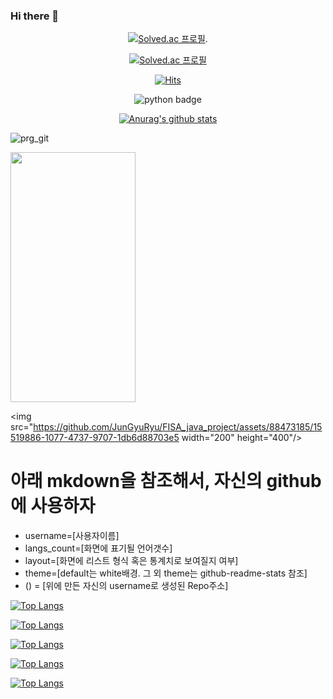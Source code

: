 ### Hi there 👋

<!--
**JunGyuRyu/JunGyuRyu** is a ✨ _special_ ✨ repository because its `README.md` (this file) appears on your GitHub profile.

Here are some ideas to get you started:

- 🔭 I’m currently working on ...
- 🌱 I’m currently learning ...
- 👯 I’m looking to collaborate on ...
- 🤔 I’m looking for help with ...
- 💬 Ask me about ...
- 📫 How to reach me: ...
- 😄 Pronouns: ...
- ⚡ Fun fact: ...
-->

<div align=center>

[![Solved.ac 프로필](http://mazassumnida.wtf/api/v2/generate_badge?boj=fbwnsrb120)](https://solved.ac/fbwnsrb120/).

[![Solved.ac 프로필](http://mazassumnida.wtf/api/mini/generate_badge?boj=fbwnsrb120)](https://solved.ac/fbwnsrb120)

[![Hits](https://hits.seeyoufarm.com/api/count/incr/badge.svg?url=https%3A%2F%2Fgithub.com%2FJunGyuRyu&count_bg=%2379C83D&title_bg=%23555555&icon=mediafire.svg&icon_color=%23FFCA00&title=hits&edge_flat=false)](https://hits.seeyoufarm.com)

![python badge](https://img.shields.io/badge/-PYTHON-%23F7DF1E?style=flat-square&logo=Python&logoColor=white&color=3776AB)

[![Anurag's github stats](https://github-readme-stats.vercel.app/api?username=JunGyuRyu)](https://github.com/anuraghazra/github-readme-stats)

</div>


![prg_git](https://github.com/JunGyuRyu/FISA_java_project/assets/88473185/15519886-1077-4737-9707-1db6d88703e5)

<img src="https://github.com/JunGyuRyu/FISA_java_project/assets/88473185/15519886-1077-4737-9707-1db6d88703e5"  width="200" height="400"/>

<img src="https://github.com/JunGyuRyu/FISA_java_project/assets/88473185/15519886-1077-4737-9707-1db6d88703e5  width="200" height="400"/>



# 아래 mkdown을 참조해서, 자신의 github에 사용하자
- username=[사용자이름]
- langs_count=[화면에 표기될 언어갯수]
- layout=[화면에 리스트 형식 혹은 통계치로 보여질지 여부]
- theme=[default는 white배경. 그 외 theme는 github-readme-stats 참조]
- ()﻿ = [위에 만든 자신의 username로 생성된 Repo주소]


[![Top Langs](https://github-readme-stats.vercel.app/api/top-langs/?username=JunGyuRyu&hide=postscript&layout=compact&theme=midnight-purple)](https://github.com/JunGyuRyu/github-readme-stats)

[![Top Langs](https://github-readme-stats.vercel.app/api/top-langs/?username=JunGyuRyu&hide=postscript&layout=compact&theme=react)](https://github.com/JunGyuRyu/github-readme-stats)

[![Top Langs](https://github-readme-stats.vercel.app/api/top-langs/?username=JunGyuRyu&hide=postscript&layout=compact&theme=blueberry)](https://github.com/JunGyuRyu/github-readme-stats)

[![Top Langs](https://github-readme-stats.vercel.app/api/top-langs/?username=JunGyuRyu&hide=postscript&layout=compact&theme=blue-green)](https://github.com/JunGyuRyu/github-readme-stats)

[![Top Langs](https://github-readme-stats.vercel.app/api/top-langs/?username=JunGyuRyu&hide=postscript&layout=compact&theme=shadow_blue)](https://github.com/JunGyuRyu/github-readme-stats)




